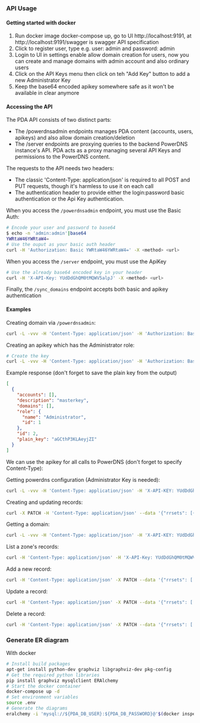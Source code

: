 ### API Usage

#### Getting started with docker

1. Run docker image docker-compose up, go to UI http://localhost:9191, at http://localhost:9191/swagger is swagger API specification
2. Click to register user, type e.g. user: admin and password: admin
3. Login to UI in settings enable allow domain creation for users, now you can create and manage domains with admin account and also ordinary users
4. Click on the API Keys menu then click on teh "Add Key" button to add a new Administrator Key
5. Keep the base64 encoded apikey somewhere safe as it won't be available in clear anymore


#### Accessing the API

The PDA API consists of two distinct parts:

- The /powerdnsadmin endpoints manages PDA content (accounts, users, apikeys) and also allow domain creation/deletion
- The /server endpoints are proxying queries to the backend PowerDNS instance's API. PDA acts as a proxy managing several API Keys and permissions to the PowerDNS content.

The requests to the API needs two headers:

- The classic 'Content-Type: application/json' is required to all POST and PUT requests, though it's harmless to use it on each call
- The authentication header to provide either the login:password basic authentication or the Api Key authentication.

When you access the `/powerdnsadmin` endpoint, you must use the Basic Auth:

```bash
# Encode your user and password to base64
$ echo -n 'admin:admin'|base64
YWRtaW46YWRtaW4=
# Use the ouput as your basic auth header
curl -H 'Authorization: Basic YWRtaW46YWRtaW4=' -X <method> <url>
```

When you access the `/server` endpoint, you must use the ApiKey

```bash
# Use the already base64 encoded key in your header
curl -H 'X-API-Key: YUdDdGhQM0tMQWV5alpJ' -X <method> <url>
```

Finally, the `/sync_domains` endpoint accepts both basic and apikey authentication

#### Examples

Creating domain via `/powerdnsadmin`:

```bash
curl -L -vvv -H 'Content-Type: application/json' -H 'Authorization: Basic YWRtaW46YWRtaW4=' -X POST http://localhost:9191/api/v1/pdnsadmin/zones --data '{"name": "yourdomain.com.", "kind": "NATIVE", "nameservers": ["ns1.mydomain.com."]}'
```

Creating an apikey which has the Administrator role:

```bash
# Create the key
curl -L -vvv -H 'Content-Type: application/json' -H 'Authorization: Basic YWRtaW46YWRtaW4=' -X POST http://localhost:9191/api/v1/pdnsadmin/apikeys --data '{"description": "masterkey","domains":[], "role": "Administrator"}'
```
Example response (don't forget to save the plain key from the output)

```json
[
  {
    "accounts": [],
    "description": "masterkey",
    "domains": [],
    "role": {
      "name": "Administrator",
      "id": 1
    },
    "id": 2,
    "plain_key": "aGCthP3KLAeyjZI"
  }
]
```

We can use the apikey for all calls to PowerDNS (don't forget to specify Content-Type):

Getting powerdns configuration (Administrator Key is needed):

```bash
curl -L -vvv -H 'Content-Type: application/json' -H 'X-API-KEY: YUdDdGhQM0tMQWV5alpJ' -X GET http://localhost:9191/api/v1/servers/localhost/config
```

Creating and updating records:

```bash
curl -X PATCH -H 'Content-Type: application/json' --data '{"rrsets": [{"name": "test1.yourdomain.com.","type": "A","ttl": 86400,"changetype": "REPLACE","records": [ {"content": "192.0.2.5", "disabled": false} ]},{"name": "test2.yourdomain.com.","type": "AAAA","ttl": 86400,"changetype": "REPLACE","records": [ {"content": "2001:db8::6", "disabled": false} ]}]}' -H 'X-API-Key: YUdDdGhQM0tMQWV5alpJ' http://127.0.0.1:9191/api/v1/servers/localhost/zones/yourdomain.com.
```

Getting a domain:

```bash
curl -L -vvv -H 'Content-Type: application/json' -H 'X-API-KEY: YUdDdGhQM0tMQWV5alpJ' -X GET http://localhost:9191/api/v1/servers/localhost/zones/yourdomain.com
```

List a zone's records:

```bash
curl -H 'Content-Type: application/json' -H 'X-API-Key: YUdDdGhQM0tMQWV5alpJ' http://localhost:9191/api/v1/servers/localhost/zones/yourdomain.com
```

Add a new record:

```bash
curl -H 'Content-Type: application/json' -X PATCH --data '{"rrsets": [ {"name": "test.yourdomain.com.", "type": "A", "ttl": 86400, "changetype": "REPLACE", "records": [ {"content": "192.0.5.4", "disabled": false } ] } ] }' -H 'X-API-Key: YUdDdGhQM0tMQWV5alpJ' http://localhost:9191/api/v1/servers/localhost/zones/yourdomain.com | jq .
```

Update a record:

```bash
curl -H 'Content-Type: application/json' -X PATCH --data '{"rrsets": [ {"name": "test.yourdomain.com.", "type": "A", "ttl": 86400, "changetype": "REPLACE", "records": [ {"content": "192.0.2.5", "disabled": false, "name": "test.yourdomain.com.", "ttl": 86400, "type": "A"}]}]}' -H 'X-API-Key: YUdDdGhQM0tMQWV5alpJ' http://localhost:9191/api/v1/servers/localhost/zones/yourdomain.com | jq .
```

Delete a record:

```bash
curl -H 'Content-Type: application/json' -X PATCH --data '{"rrsets": [ {"name": "test.yourdomain.com.", "type": "A", "ttl": 86400, "changetype": "DELETE"}]}' -H 'X-API-Key: YUdDdGhQM0tMQWV5alpJ' http://localhost:9191/api/v1/servers/localhost/zones/yourdomain.com | jq
```

### Generate ER diagram

With docker

```bash
# Install build packages
apt-get install python-dev graphviz libgraphviz-dev pkg-config
# Get the required python libraries
pip install graphviz mysqlclient ERAlchemy
# Start the docker container
docker-compose up -d
# Set environment variables
source .env
# Generate the diagrams
eralchemy -i 'mysql://${PDA_DB_USER}:${PDA_DB_PASSWORD}@'$(docker inspect powerdns-admin-mysql|jq -jr '.[0].NetworkSettings.Networks.powerdnsadmin_default.IPAddress')':3306/powerdns_admin' -o /tmp/output.pdf
```
